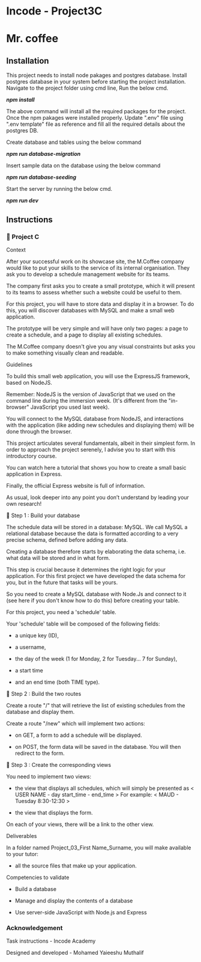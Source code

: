 # Incode - Project3C
# Mr. coffee

## Installation
This project needs to install node pakages and postgres database.
Install postgres database in your system before starting the project installation.
Navigate to the project folder using cmd line, Run the below cmd.

***npm install***

The above command will install all the required packages for the project. Once the npm pakages were installed properly. Update ".env" file using ".env template" file as reference and fill all the required details about the postgres DB.

Create database and tables using the below command

***npm run database-migration***

Insert sample data on the database using the below command

***npm run database-seeding***

Start the server by running the below cmd.

***npm run dev***

## Instructions
### 🚀 Project C
Context

 

After your successful work on its showcase site, the M.Coffee company would like to put your skills to the service of its internal organisation. They ask you to develop a schedule management website for its teams.

 

The company first asks you to create a small prototype, which it will present to its teams to assess whether such a website could be useful to them.

 

For this project, you will have to store data and display it in a browser. To do this, you will discover databases with MySQL and make a small web application.

 

The prototype will be very simple and will have only two pages: a page to create a schedule, and a page to display all existing schedules.

 

The M.Coffee company doesn't give you any visual constraints but asks you to make something visually clean and readable.




Guidelines  

 

To build this small web application, you will use the ExpressJS framework, based on NodeJS. 

 

Remember: NodeJS is the version of JavaScript that we used on the command line during the immersion week. (It's different from the "in-browser" JavaScript you used last week).

 

You will connect to the MySQL database from NodeJS, and interactions with the application (like adding new schedules and displaying them) will be done through the browser.

 

This project articulates several fundamentals, albeit in their simplest form. In order to approach the project serenely, I advise you to start with this introductory course.

 

You can watch here a tutorial that shows you how to create a small basic application in Express.

 

Finally, the official Express website is full of information.

 

As usual, look deeper into any point you don’t understand by leading your own research!





🚩 Step 1 : Build your database

 

The schedule data will be stored in a database: MySQL. We call MySQL a relational database because the data is formatted according to a very precise schema, defined before adding any data.

 

Creating a database therefore starts by elaborating the data schema, i.e. what data will be stored and in what form.

 

This step is crucial because it determines the right logic for your application. For this first project we have developed the data schema for you, but in the future that tasks will be yours.

 

So you need to create a MySQL database with Node.Js and connect to it (see here if you don't know how to do this) before creating your table.

 

For this project, you need a 'schedule' table.

 

Your 'schedule' table will be composed of the following fields: 

- a unique key (ID),

- a username,

- the day of the week (1 for Monday, 2 for Tuesday... 7 for Sunday),

- a start time

- and an end time (both TIME type).




🚩 Step 2 : Build the two routes

 

Create a route "/" that will retrieve the list of existing schedules from the database and display them.

 

Create a route "/new" which will implement two actions:

- on GET, a form to add a schedule will be displayed.

- on POST, the form data will be saved in the database. You will then redirect to the form.




🚩 Step 3 : Create the corresponding views

 

You need to implement two views: 

 

- the view that displays all schedules, which will simply be presented as < USER NAME - day start_time - end_time > For example: < MAUD - Tuesday 8:30-12:30 >

 

- the view that displays the form.

 

On each of your views, there will be a link to the other view.




Deliverables

 

In a folder named Project_03_First Name_Surname, you will make available to your tutor: 

- all the source files that make up your application.




Competencies to validate

 

- Build a database

- Manage and display the contents of a database

- Use server-side JavaScript with Node.js and Express 



### Acknowledgement

Task instructions - Incode Academy

Designed and developed - Mohamed Yaieeshu Muthalif
